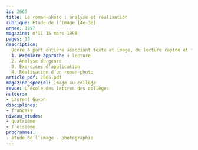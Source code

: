 ```yaml
---
id: 2665
title: Le roman-photo : analyse et réalisation
rubrique: Étude de l’image [4e-3e]
annee: 1997
magazine: n°11 15 mars 1998
pages: 13
description: 
  Genre à part entière associant texte et image, de lecture rapide et facile, le roman-photo touche un public important à travers des supports variés. Il peut s’inspirer d’œuvres connues, mais la plus grande part de la production fait appel à des scénarios écrits pour la circonstance. Pourquoi proposer à des élèves la réalisation d’un roman-photo ? Parce que c’est l’occasion d’analyser la notion de genre – ici, facile d’accès, et dont les règles spécifiques sont aisément repérables – et parce que sa réalisation, qui demande peu de moyens techniques, est l’occasion d’aborder concrètement l’analyse de l’image fixe et le rapport texte-image.
  1. Première approche : lecture
  2. Analyse du genre
  3. Exercices d’application
  4. Réalisation d’un roman-photo
article_pdf: 2665.pdf
magazine_special: Image au collège
revue: L’école des lettres des collèges
auteurs:
- Laurent Guyon
disciplines:
- français
niveau_etudes:
- quatrième
- troisième
programmes:
- étude de l’image - photographie
---
```

